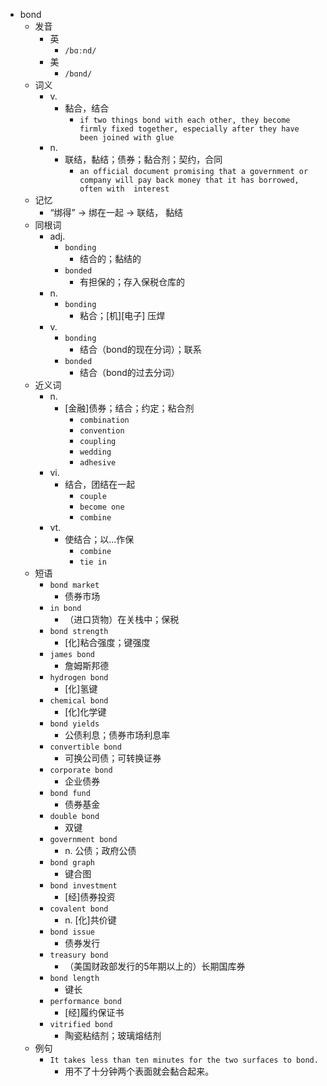 - bond
  - 发音
    - 英
      - `/bɑːnd/`
    - 美
      - `/bɑnd/`
  - 词义
    - v.
      - 黏合，结合
        - `if two things bond with each other, they become firmly fixed together, especially after they have been joined with glue`
    - n.
      - 联结，黏结；债券；黏合剂；契约，合同
        - `an official document promising that a government or company will pay back money that it has borrowed, often with  interest `
  - 记忆
    - “绑得” → 绑在一起 → 联结， 黏结
  - 同根词
    - adj.
      - `bonding`
        - 结合的；黏结的
      - `bonded`
        - 有担保的；存入保税仓库的
    - n.
      - `bonding`
        - 粘合；[机][电子] 压焊
    - v.
      - `bonding`
        - 结合（bond的现在分词）；联系
      - `bonded`
        - 结合（bond的过去分词）
  - 近义词
    - n.
      - [金融]债券；结合；约定；粘合剂
        - `combination`
        - `convention`
        - `coupling`
        - `wedding`
        - `adhesive`
    - vi.
      - 结合，团结在一起
        - `couple`
        - `become one`
        - `combine`
    - vt.
      - 使结合；以…作保
        - `combine`
        - `tie in`
  - 短语
    - `bond market`
      - 债券市场 
    - `in bond`
      - （进口货物）在关栈中；保税 
    - `bond strength`
      - [化]粘合强度；键强度 
    - `james bond`
      - 詹姆斯邦德 
    - `hydrogen bond`
      - [化]氢键 
    - `chemical bond`
      - [化]化学键 
    - `bond yields`
      - 公债利息；债券市场利息率 
    - `convertible bond`
      - 可换公司债；可转换证券 
    - `corporate bond`
      - 企业债券 
    - `bond fund`
      - 债券基金 
    - `double bond`
      - 双键 
    - `government bond`
      - n. 公债；政府公债 
    - `bond graph`
      - 键合图 
    - `bond investment`
      - [经]债券投资 
    - `covalent bond`
      - n. [化]共价键 
    - `bond issue`
      - 债券发行 
    - `treasury bond`
      - （美国财政部发行的5年期以上的）长期国库券 
    - `bond length`
      - 键长 
    - `performance bond`
      - [经]履约保证书 
    - `vitrified bond`
      - 陶瓷粘结剂；玻璃熔结剂 
  - 例句
    - `It takes less than ten minutes for the two surfaces to bond.`
      - 用不了十分钟两个表面就会黏合起来。

